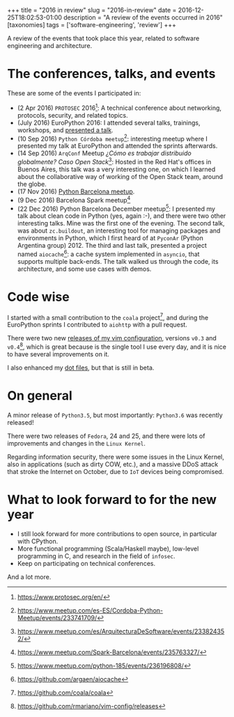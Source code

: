 +++
title = "2016 in review"
slug = "2016-in-review"
date = 2016-12-25T18:02:53-01:00
description = "A review of the events occurred in 2016"
[taxonomies]
tags = ['software-engineering', 'review']
+++

A review of the events that took place this year, related to software
engineering and architecture.

# The conferences, talks, and events

These are some of the events I participated in:

-   (2 Apr 2016) `PROTOSEC` 2016[^1]: A technical conference about
    networking, protocols, security, and related topics.
-   (July 2016) EuroPython 2016: I attended several talks, trainings,
    workshops, and [presented a
    talk](link://slug/my-talk-europython-2016).
-   (10 Sep 2016) `Python Córdoba meetup`[^2]: interesting meetup where
    I presented my talk at EuroPython and attended the sprints
    afterwards.
-   (14 Sep 2016) `ArqConf` Meetup *¿Cómo es trabajar distribuido
    globalmente? Caso Open Stack*[^3]: Hosted in the Red Hat\'s offices
    in Buenos Aires, this talk was a very interesting one, on which I
    learned about the collaborative way of working of the Open Stack
    team, around the globe.
-   (17 Nov 2016) [Python Barcelona
    meetup](link://slug/python-barcelona-november-meetup-notes).
-   (9 Dec 2016) Barcelona Spark meetup[^4]
-   (22 Dec 2016) Python Barcelona December meetup[^5]: I presented my
    talk about clean code in Python (yes, again :-), and there were two
    other interesting talks. Mine was the first one of the evening. The
    second talk, was about `zc.buildout`, an interesting tool for
    managing packages and environments in Python, which I first heard of
    at `PyconAr` (Python Argentina group) 2012. The third and last talk,
    presented a project named `aiocache`[^6]: a cache system implemented
    in `asyncio`, that supports multiple back-ends. The talk walked us
    through the code, its architecture, and some use cases with demos.

# Code wise

I started with a small contribution to the `coala` project[^7], and
during the EuroPython sprints I contributed to `aiohttp` with a pull
request.

There were two new [releases of my vim
configuration](https://github.com/rmariano/vim-config/releases),
versions `v0.3` and `v0.4`[^8], which is great because is the single
tool I use every day, and it is nice to have several improvements on it.

I also enhanced my [dot files](https://github.com/rmariano/dotfiles),
but that is still in beta.

# On general

A minor release of `Python3.5`, but most importantly: `Python3.6` was
recently released!

There were two releases of `Fedora`, 24 and 25, and there were lots of
improvements and changes in the `Linux Kernel`.

Regarding information security, there were some issues in the Linux
Kernel, also in applications (such as dirty COW, etc.), and a massive
DDoS attack that stroke the Internet on October, due to `IoT` devices
being compromised.

# What to look forward to for the new year

-   I still look forward for more contributions to open source, in
    particular with CPython.
-   More functional programming (Scala/Haskell maybe), low-level
    programming in C, and research in the field of `infosec`.
-   Keep on participating on technical conferences.

And a lot more.

[^1]: <https://www.protosec.org/en/>

[^2]: <https://www.meetup.com/es-ES/Cordoba-Python-Meetup/events/233741709/>

[^3]: <https://www.meetup.com/es/ArquitecturaDeSoftware/events/233824352/>

[^4]: <https://www.meetup.com/Spark-Barcelona/events/235763327/>

[^5]: <https://www.meetup.com/python-185/events/236196808/>

[^6]: <https://github.com/argaen/aiocache>

[^7]: <https://github.com/coala/coala>

[^8]: <https://github.com/rmariano/vim-config/releases>
